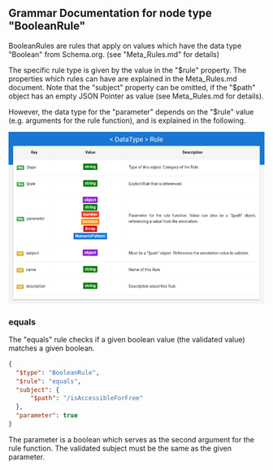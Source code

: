 ## Grammar Documentation for node type "BooleanRule"

BooleanRules are rules that apply on values which have the data type "Boolean" from Schema.org. (see "Meta_Rules.md" for details)

The specific rule type is given by the value in the "$rule" property. The properties which rules can have are explained in the Meta_Rules.md document. Note that the "subject" property can be omitted, if the "$path" object has an empty JSON Pointer as value (see Meta_Rules.md for details).

However, the data type for the "parameter" depends on the "$rule" value (e.g. arguments for the rule function), and is explained in the following.

![Syntax diagram](../Tabular-Grammar-Visualizer/screenshots/Rule_tabular.png)

### equals

The "equals" rule checks if a given boolean value (the validated value) matches a given boolean.

```json
{
  "$type": "BooleanRule",
  "$rule": "equals",
  "subject": {
      "$path": "/isAccessibleForFree"
  },
  "parameter": true
}
```

The parameter is a boolean which serves as the second argument for the rule function. The validated subject must be the same as the given parameter.

